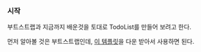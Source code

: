 ### 시작
부트스트랩과 지금까지 배운것을 토대로 TodoList를 만들어 보려고 한다. <br />

먼저 알아볼 것은 부트스트랩인데, [이 템플릿](https://bbbootstrap.com/snippets/awesome-todo-list-template-25095891)을 다운 받아서 사용하면 된다.

